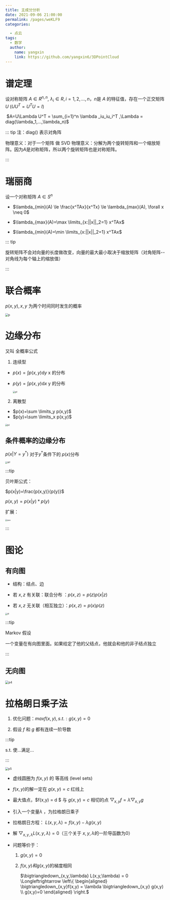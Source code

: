 ```yaml
---
title: 主成分分析
date: 2021-09-06 21:00:00
permalink: /pages/weKLF9
categories: 

  - 点云
tags: 
  - 数学
  author: 
    name: yangxin
    link: https://github.com/yangxin6/3DPointCloud
---
```

# 谱定理

设对称矩阵 $A \in R^{n,n}$, $\lambda_i \in R, i=1,2,...,n$，$n$是 $A$ 的特征值，存在一个正交矩阵 $U$ ($UU^T=U^TU=I$)

​					$A=U\Lambda U^T = \sum_{i=1}^n \lambda _iu_iu_i^T ,\Lambda = diag(\lambda_1,...,\lambda_n)$

::: tip
注：diag() 表示对角阵

物理意义：对于一个矩阵 做 SVD 物理意义：分解为两个旋转矩阵和一个缩放矩阵。因为$A$是对称矩阵，所以两个旋转矩阵也是对称矩阵。

:::



# 瑞丽商

设一个对称矩阵 $A\in S^n$

- $\lambda_{min}(A) \le \frac{x^TAx}{x^Tx} \le \lambda_{max}(A), \forall x \neq 0$

- $\lambda_{max}(A)=\max \limits_{x:||x||_2=1} x^TAx$

- $\lambda_{min}(A)=\min \limits_{x:||x||_2=1} x^TAx$

::: tip

旋转矩阵不会对向量的长度做改变，向量的最大最小取决于缩放矩阵（对角矩阵--对角线为每个轴上的缩放值）

:::



# 联合概率

$p(x,y),x,y$ 为两个时间同时发生的概率

<img src="https://cdn.jsdelivr.net/gh/yangxin6/img-hosting@master/images/p.3zkzd7xxfgk0.jpg" alt="p" style="zoom:60%;" /> 



# 边缘分布

又叫 全概率公式

1. 连续型

- $p(x)=\int p(x,y)\mathrm{d}y$   x 的分布

- $p(y)=\int p(x,y)\mathrm{d}x$   y 的分布

  <img src="https://cdn.jsdelivr.net/gh/yangxin6/img-hosting@master/images/p1.68plcikew1c.jpg" alt="p1" style="zoom:46%;" />



2. 离散型

- $p(x)=\sum \limits_y p(x,y)$
- $p(y)=\sum \limits_x p(x,y)$

<img src="https://cdn.jsdelivr.net/gh/yangxin6/img-hosting@master/images/p2.624ma1fhclo0.jpg" alt="p2" style="zoom:42%;" />

## 条件概率的边缘分布

$p(x|Y=y^*)$ 对于$y^*$条件下的 $p(x)$分布

<img src="https://cdn.jsdelivr.net/gh/yangxin6/img-hosting@master/images/pp1.2h5qudvhcf40.png" alt="pp1" style="zoom:40%;" />

:::tip

贝叶斯公式：

$p(x|y)=\frac{p(x,y)}{p(y)}$

$p(x,y)=p(x|y) * p(y)$

扩展：

<img src="https://cdn.jsdelivr.net/gh/yangxin6/img-hosting@master/images/ppa.1ganbkne2540.jpg" alt="ppa" style="zoom:39%;" />

:::

# 图论

## 有向图

- 结构：结点、边

- 若 $x, z$  有关联：联合分布 ：$p(x,z) = p(z) p(x|z)$
- 若 $x,z$  无关联（相互独立）：$p(x,z)=p(x)p(z)$

<img src="https://cdn.jsdelivr.net/gh/yangxin6/img-hosting@master/images/pt.4pqldfggyy20.png" alt="pt" style="zoom:40%;" />

:::tip

Markov 假设

一个变量在有向图里面。如果给定了他的父结点，他就会和他的非子结点独立

:::

## 无向图

<img src="https://cdn.jsdelivr.net/gh/yangxin6/img-hosting@master/images/p4.7jd0ut33o080.jpg" alt="p4" style="zoom:64%;" />

# 拉格朗日乘子法

1. 优化问题：$max f(x,y), s.t.: g(x,y)=0$

2. 假设 $f$ 和 $g$ 都有连续一阶导数

:::tip

s.t. 使...满足...

:::

<img src="https://cdn.jsdelivr.net/gh/yangxin6/img-hosting@master/images/p5.60cm7ynidkc0.jpg" alt="p5" style="zoom:61%;" />



- 虚线圆圈为 $f(x,y)$ 的 等高线 (level sets)
- $f(x,y)$的解一定在  $g(x,y)=c$ 红线上 
- 最大值点，$f(x,y) = d $ 与 $g(x,y) = c$ 相切的点     $\bigtriangledown_{x,y}f = \lambda \bigtriangledown_{x,y} g$



- 引入一个变量$\lambda$ ，为拉格朗日乘子

- 拉格朗日方程： $L(x,y,\lambda) = f(x,y) - \lambda g(x,y)$

- 解 $\bigtriangledown_{x,y,\lambda} L(x,y,\lambda) = 0$（三个关于 $x,y,\lambda$的一阶导函数为0）

- 问题等价于：

  1. $g(x,y)=0$

  2. $f(x,y) 和 g(x,y)$的梯度相同

     $\bigtriangledown_{x,y,\lambda} L(x,y,\lambda) = 0 \Longleftrightarrow  \left\{ \begin{aligned} \bigtriangledown_{x,y}f(x,y) = \lambda \bigtriangledown_{x,y} g(x,y) \\ g(x,y)=0 \end{aligned} \right.$ 

